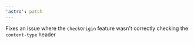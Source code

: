 ```yaml
---
'astro': patch
---
```


Fixes an issue where the `checkOrigin` feature wasn't correctly checking the `content-type` header
